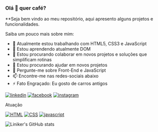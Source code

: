 ### Olá 👋 quer café?


**Seja bem vindo ao meu repositório, aqui apresento alguns projetos e funcionalidades.

Saiba um pouco mais sobre mim:

- 🔭 Atualmente estou trabalhando com HTML5, CSS3 e JavaScript
- 🌱 Estou aprendendo atualmente DOM
- 👯 Estou procurando colaborar em novos projetos e soluções que simplificam rotinas
- 🤔 Estou procurando ajudar em novos projetos 
- 💬 Pergunte-me sobre Front-End e JavaScript
- 📫 Encontre-me nas redes-sociais abaixo
- ⚡ Fato Engraçado: Eu gosto de carros antigos 

[![linkedin](https://img.shields.io/badge/LinkedIn-0077B5?style=for-the-badge&logo=linkedin&logoColor=white)](https://www.linkedin.com/in/liniker-santos-7810354a/)
[![facebook](https://img.shields.io/badge/Facebook-1877F2?style=for-the-badge&logo=facebook&logoColor=white)](https://www.facebook.com/linikers)
[![instagram](https://img.shields.io/badge/Instagram-E4405F?style=for-the-badge&logo=instagram&logoColor=white)](https://www.instagram.com/linikers/)

Atuação

[![HTML](https://img.shields.io/badge/HTML-239120?style=for-the-badge&logo=html5&logoColor=white)]()
[![CSS](https://img.shields.io/badge/CSS-239120?&style=for-the-badge&logo=css3&logoColor=white)]()
[![javascript](https://img.shields.io/badge/JavaScript-323330?style=for-the-badge&logo=javascript&logoColor=F7DF1E)]()

![Liniker's GitHub stats](https://github-readme-stats.vercel.app/api?username=linikers&show_icons=true&theme=dark)
